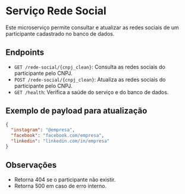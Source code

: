 # Serviço Rede Social

Este microserviço permite consultar e atualizar as redes sociais de um participante cadastrado no banco de dados.

## Endpoints

- `GET /rede-social/{cnpj_clean}`: Consulta as redes sociais do participante pelo CNPJ.
- `POST /rede-social/{cnpj_clean}`: Atualiza as redes sociais do participante pelo CNPJ.
- `GET /health`: Verifica a saúde do serviço e do banco de dados.

## Exemplo de payload para atualização
```json
{
  "instagram": "@empresa",
  "facebook": "facebook.com/empresa",
  "linkedin": "linkedin.com/in/empresa"
}
```

## Observações
- Retorna 404 se o participante não existir.
- Retorna 500 em caso de erro interno.
